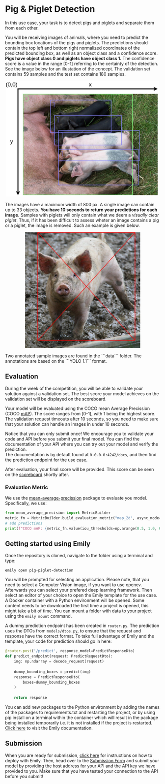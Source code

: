 # Pig & Piglet Detection
In this use case, your task is to detect pigs and piglets and separate them from each other. 

You will be receiving images of animals, where you need to predict the bounding box locations of the pigs and piglets. The predictions should contain the top left and bottom right normalized coordinates of the predicted bounding box, as well as an object class and a confidence score. **Pigs have object class 0 and piglets have object class 1.** The confidence score is a value in the range [0-1] referring to the certainty of the detection. See the image below for an illustation of the concept. The validation set contains 59 samples and the test set contains 180 samples.

<p align="center">
  <img src="../images/example2.jpg" width=500>
</p>

The images have a maximum width of 800 px. A single image can contain up to 33 objects. **You have 10 seconds to return your predictions for each image.**
Samples with piglets will only contain what we deem a *visually clear piglet*. Thus, if it has been difficult to assess wheter an image contains a pig or a piglet, the image is removed. Such an example is given below.
<p align="center">
  <img src="../images/removed_sample2.jpg" width=375>
</p>
Two annotated sample images are found in the ```data``` folder. The annotations are based on the ```YOLO 1.1``` format. 

## Evaluation
During the week of the competition, you will be able to validate your solution against a validation set. The best score your model achieves on the validation set will be displayed on the scoreboard.

Your model will be evaluated using the COCO mean Average Precission (COCO <a href="https://jonathan-hui.medium.com/map-mean-average-precision-for-object-detection-45c121a31173">mAP</a>). The score ranges from [0-1], with 1 being the highest score.
The validation request timeouts after 10 seconds, so you need to make sure that your solution can handle an images in under 10 seconds.

Notice that you can only submit once! We encourage you to validate your code and API before you submit your final model. You can find the documentation of your API where you can try out your model and verify the prediction. <br>
The documentation is by default found at `0.0.0.0:4242/docs`, and then find the prediction endpoint for the use case.

After evaluation, your final score will be provided. This score can be seen on the <a href="https://cases.dmiai.dk/teams">scoreboard</a> shortly after.

### Evaluation Metric
We use the <a href="https://pypi.org/project/mean-average-precision/">mean-average-precission</a> package to evaluate you model. Specifically, we use:
```python
from mean_average_precision import MetricBuilder
metric_fn = MetricBuilder.build_evaluation_metric("map_2d", async_mode=True, num_classes=2)
# add predictions
print(f"COCO mAP: {metric_fn.value(iou_thresholds=np.arange(0.5, 1.0, 0.05), recall_thresholds=np.arange(0., 1.01, 0.01), mpolicy='soft')['mAP']}")
```

## Getting started using Emily
Once the repository is cloned, navigate to the folder using a terminal and type:
```
emily open pig-piglet-detection
```
You will be prompted for selecting an application. Please note, that you need to select a Computer Vision image, if you want to use opencv. Afterwards you can select your prefered deep learning framework. Then select an editor of your choice to open the Emily template for the use case. A Docker container with a Python environment will be opened. Some content needs to be downloaded the first time a project is opened, this might take a bit of time. You can mount a folder with data to your project using the ```emily mount``` command.

A dummy prediction endpoint has been created in ```router.py```. The prediction uses the DTOs from ```models/dtos.py```, to ensure that the request and response have the correct format. To take full advantage of Emily and the template, your code for prediction should go in here:
```python
@router.post('/predict', response_model=PredictResponseDto)
def predict_endpoint(request: PredictRequestDto):
    img: np.ndarray = decode_request(request)

    dummy_bounding_boxes = predict(img)
    response = PredictResponseDto(
        boxes=dummy_bounding_boxes
    )

    return response
```
You can add new packages to the Python environment by adding the names of the packages to requirements.txt and restarting the project, or by using pip install on a terminal within the container which will result in the package being installed temporarily i.e. it is not installed if the project is restarted. <a href="https://emily.ambolt.io/docs/latest">Click here</a> to visit the Emily documentation.

## Submission
When you are ready for submission, <a href="https://emily.ambolt.io/docs/v3.0.5/guides/deploy-your-api">click here</a> for instructions on how to deploy with Emily. Then, head over to the <a href="https://cases.dmiai.dk/pig-vs-piglet-detection">Submission Form</a> and submit your model by providing the host address for your API and the API key we have provided to you. Make sure that you have tested your connection to the API before you submit!<br>
